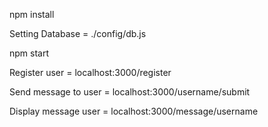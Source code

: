npm install

Setting Database = ./config/db.js

npm start

Register user = localhost:3000/register

Send message to user = localhost:3000/username/submit

Display message user = localhost:3000/message/username
